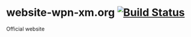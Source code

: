 website-wpn-xm.org [![Build Status](https://travis-ci.org/WPN-XM/website-wpn-xm.org.svg?branch=master)](https://travis-ci.org/WPN-XM/website-wpn-xm.org)
==================

Official website